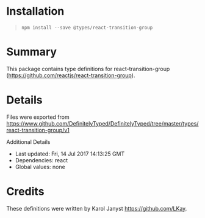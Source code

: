 # Installation
> `npm install --save @types/react-transition-group`

# Summary
This package contains type definitions for react-transition-group (https://github.com/reactjs/react-transition-group).

# Details
Files were exported from https://www.github.com/DefinitelyTyped/DefinitelyTyped/tree/master/types/react-transition-group/v1

Additional Details
 * Last updated: Fri, 14 Jul 2017 14:13:25 GMT
 * Dependencies: react
 * Global values: none

# Credits
These definitions were written by Karol Janyst <https://github.com/LKay>.
